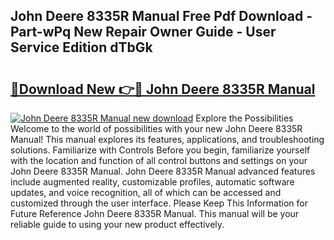 ## John Deere 8335R Manual Free Pdf Download - Part-wPq New Repair Owner Guide - User Service Edition dTbGk

# <h2><a href="http://bc86584.oget.top/?id=John+Deere+8335R+Manual">🔗Download New 👉🔴 John Deere 8335R Manual</a></h2>

[![John Deere 8335R Manual new download](https://i.imgur.com/5g1atiW.png)](http://bc86584.oget.top/?id=John+Deere+8335R+Manual)
Explore the Possibilities Welcome to the world of possibilities with your new John Deere 8335R Manual! This manual explores its features, applications, and troubleshooting solutions. Familiarize with Controls Before you begin, familiarize yourself with the location and function of all control buttons and settings on your John Deere 8335R Manual. John Deere 8335R Manual advanced features include augmented reality, customizable profiles, automatic software updates, and voice recognition, all of which can be accessed and customized through the user interface. Please Keep This Information for Future Reference John Deere 8335R Manual. This manual will be your reliable guide to using your new product effectively.
